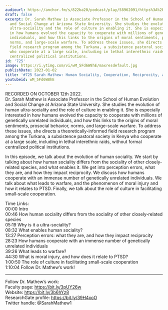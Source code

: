 ```yaml
---
audiourl: https://anchor.fm/s/822ba20/podcast/play/58962091/https%3A%2F%2Fd3ctxlq1ktw2nl.cloudfront.net%2Fstaging%2F2022-9-12%2Fd34d8d40-0324-be36-a4bd-f56249b1b3ab.m4a
draft: false
excerpt: Dr. Sarah Mathew is Associate Professor in the School of Human Evolution
  and Social Change at Arizona State University. She studies the evolution of human
  ultra-sociality and the role of culture in enabling it. She is especially interested
  in how humans evolved the capacity to cooperate with millions of genetically unrelated
  individuals, and how this links to the origins of moral sentiments, prosocial behavior,
  norms, and large-scale warfare. To address these issues, she directs a theoretically-informed
  field research program among the Turkana, a subsistence pastoral society in Kenya
  who cooperate at a large scale, including in lethal interethnic raids, without formal
  centralized political institutions.
id: '725'
image: https://i.ytimg.com/vi/wM_5Fd6W8hE/maxresdefault.jpg
publishDate: 2023-01-02
title: '#725 Sarah Mathew: Human Sociality, Cooperation, Reciprocity, and Warfare'
youtubeid: wM_5Fd6W8hE
---
```

<div class="timelinks">

RECORDED ON OCTOBER 12th 2022.  
Dr. Sarah Mathew is Associate Professor in the School of Human Evolution and Social Change at Arizona State University. She studies the evolution of human ultra-sociality and the role of culture in enabling it. She is especially interested in how humans evolved the capacity to cooperate with millions of genetically unrelated individuals, and how this links to the origins of moral sentiments, prosocial behavior, norms, and large-scale warfare. To address these issues, she directs a theoretically-informed field research program among the Turkana, a subsistence pastoral society in Kenya who cooperate at a large scale, including in lethal interethnic raids, without formal centralized political institutions.

In this episode, we talk about the evolution of human sociality. We start by talking about how human sociality differs from the sociality of other closely-related species, and what enables it. We get into perception errors, what they are, and how they impact reciprocity. We discuss how humans cooperate with an immense number of genetically unrelated individuals. We talk about what leads to warfare, and the phenomenon of moral injury and how it relates to PTSD. Finally, we talk about the role of culture in facilitating small-scale cooperation.

Time Links:  
<time>00:00</time> Intro  
<time>00:46</time> How human sociality differs from the sociality of other closely-related species  
<time>05:19</time> Why is it a ultra-sociality?  
<time>08:32</time> What enables human sociality?  
<time>13:27</time> Perception errors: what they are, and how they impact reciprocity  
<time>28:23</time> How humans cooperate with an immense number of genetically unrelated individuals  
<time>39:26</time> What leads to warfare?  
<time>44:30</time> What is moral injury, and how does it relate to PTSD?  
<time>1:00:50</time> The role of culture in facilitating small-scale cooperation  
<time>1:10:04</time> Follow Dr. Mathew’s work!

---

Follow Dr. Mathew’s work:  
Faculty page: https://bit.ly/3pUY26w  
Website: https://bit.ly/3b6hYz8  
ResearchGate profile: https://bit.ly/39H4xoO  
Twitter handle: @SarahMathew1
</div>

